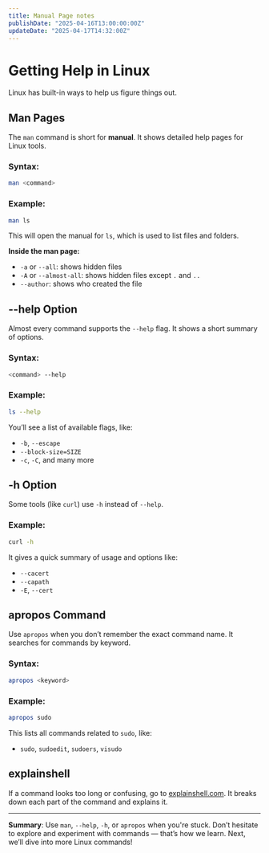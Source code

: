 ```yaml
---
title: Manual Page notes
publishDate: "2025-04-16T13:00:00:00Z"
updateDate: "2025-04-17T14:32:00Z"
---
```



# Getting Help in Linux

Linux has built-in ways to help us figure things out.

## Man Pages

The `man` command is short for **manual**. It shows detailed help pages for Linux tools.

###  Syntax:
```bash
man <command>
```

###  Example:
```bash
man ls
```

This will open the manual for `ls`, which is used to list files and folders.

**Inside the man page:**
- `-a` or `--all`: shows hidden files
- `-A` or `--almost-all`: shows hidden files except `.` and `..`
- `--author`: shows who created the file

## --help Option

Almost every command supports the `--help` flag. It shows a short summary of options.

### Syntax:
```bash
<command> --help
```

### Example:
```bash
ls --help
```

You’ll see a list of available flags, like:
- `-b`, `--escape`
- `--block-size=SIZE`
- `-c`, `-C`, and many more

## -h Option

Some tools (like `curl`) use `-h` instead of `--help`.

###  Example:
```bash
curl -h
```

It gives a quick summary of usage and options like:
- `--cacert`
- `--capath`
- `-E`, `--cert`

## apropos Command

Use `apropos` when you don’t remember the exact command name. It searches for commands by keyword.

### Syntax:
```bash
apropos <keyword>
```

### Example:
```bash
apropos sudo
```

This lists all commands related to `sudo`, like:
- `sudo`, `sudoedit`, `sudoers`, `visudo`

## explainshell

If a command looks too long or confusing, go to [explainshell.com](https://explainshell.com/). It breaks down each part of the command and explains it.

---

**Summary**: Use `man`, `--help`, `-h`, or `apropos` when you're stuck. Don’t hesitate to explore and experiment with commands — that’s how we learn. Next, we’ll dive into more Linux commands!